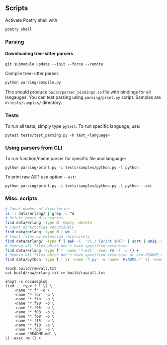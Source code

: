 ## Scripts

Activate Poetry shell with:

```
poetry shell
```

### Parsing

#### Downloading tree-sitter parsers

```
git submodule update --init --force --remote
```

Compile tree-sitter parser:

```bash
python parsing/compile.py
```

This should produce `build/parser_bindings.so` file with bindings for all langauges.
You can test parsing using `parsing/print.py` script. Samples are in `tests/samples/`
directory.

### Tests

To run all tests, simply type `pytest`. To run specific language, use:

```
pytest tests/test_parsing.py -k test_<language>
```

### Using parsers from CLI

To run function/name parser for specific file and language:

```
python parsing/print.py -i tests/samples/python.py -l python
```

To print raw AST use option `--ast`:

```
python parsing/print.py -i tests/samples/python.py -l python --ast
```

### Misc. scripts

```bash
# Count number of directories
ls -l data/erlang/ | grep -c ^d
# Delete empty directories
find data/erlang -type d -empty -delete
# Count directories recursively
find data/erlang -type d | wc -l
# Count files by extension recursively
find data/erlang/ -type f | awk -F. '/\./ {print $NF}' | sort | uniq -c | sort -nr
# Remove all files which don't have specified extension
find data/erlang -type f ! -name '*.erl' -exec rm -f -v {} +
# Remove all files which don't have specified extension or are README.md
find data/python -type f ! \( -name '*.py' -o -name 'README.*' \) -exec rm -f -v {} +
```

```
touch build/raw/all.txt
cat build/raw/erlang.txt >> build/raw/all.txt
```

```
shopt -s nocaseglob
find . -type f ! \( \
    -name '*.f' -o \
    -name '*.for' -o \
    -name '*.ftn' -o \
    -name '*.f90' -o \
    -name '*.f95' -o \
    -name '*.f03' -o \
    -name '*.f08' -o \
    -name '*.f15' -o \
    -name '*.f18' -o \
    -name '*.fpp' -o \
    -name 'README.md' \
\) -exec rm {} +
```
